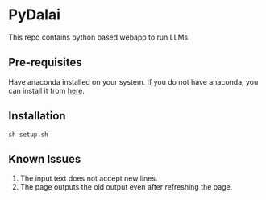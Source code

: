 # PyDalai

This repo contains python based webapp to run LLMs. 

## Pre-requisites
Have anaconda installed on your system. If you do not have anaconda, you can install it from [here](https://docs.anaconda.com/anaconda/install/index.html).

## Installation
```
sh setup.sh
```

## Known Issues
1. The input text does not accept new lines.
2. The page outputs the old output even after refreshing the page.
